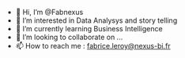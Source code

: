 - 👋 Hi, I’m @Fabnexus
- 👀 I’m interested in Data Analysys and story telling
- 🌱 I’m currently learning Business Intelligence
- 💞️ I’m looking to collaborate on ...
- 📫 How to reach me : fabrice.leroy@nexus-bi.fr

<!---
Fabnexus/Fabnexus is a ✨ special ✨ repository because its `README.md` (this file) appears on your GitHub profile.
You can click the Preview link to take a look at your changes.
--->
